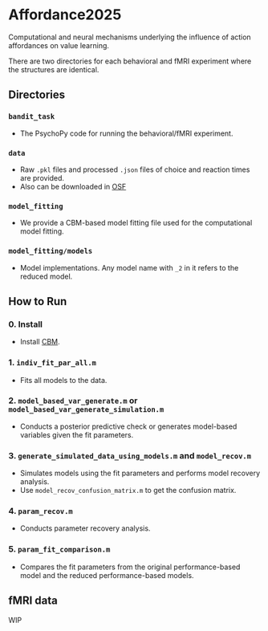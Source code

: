 # Affordance2025

Computational and neural mechanisms underlying the influence of action affordances on value learning.

There are two directories for each behavioral and fMRI experiment where the structures are identical.

## Directories

### `bandit_task`
- The PsychoPy code for running the behavioral/fMRI experiment.

### `data`
- Raw `.pkl` files and processed `.json` files of choice and reaction times are provided.
- Also can be downloaded in [OSF](https://osf.io/cvukp/?view_only=f2bd9f66ad604de09368eeec59996ea1)

### `model_fitting`
- We provide a CBM-based model fitting file used for the computational model fitting.

### `model_fitting/models`
- Model implementations. Any model name with `_2` in it refers to the reduced model.

## How to Run

### 0. Install
- Install [CBM](https://github.com/payampiray/cbm).

### 1. `indiv_fit_par_all.m`
- Fits all models to the data.

### 2. `model_based_var_generate.m` or `model_based_var_generate_simulation.m`
- Conducts a posterior predictive check or generates model-based variables given the fit parameters.

### 3. `generate_simulated_data_using_models.m` and `model_recov.m`
- Simulates models using the fit parameters and performs model recovery analysis.
- Use `model_recov_confusion_matrix.m` to get the confusion matrix.

### 4. `param_recov.m`
- Conducts parameter recovery analysis.

### 5. `param_fit_comparison.m`
- Compares the fit parameters from the original performance-based model and the reduced performance-based models.


## fMRI data

WIP
